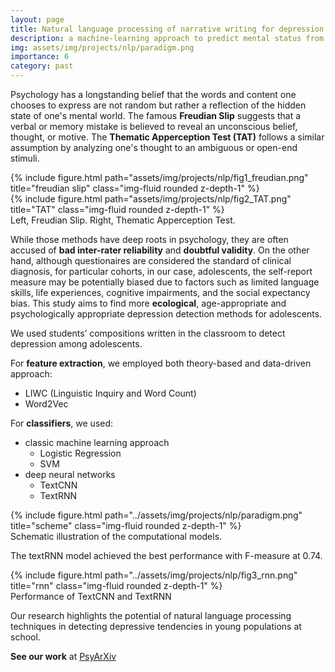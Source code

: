 ```yaml
---
layout: page
title: Natural language processing of narrative writing for depression screening in adolescents
description: a machine-learning approach to predict mental status from single piece of composition 	
img: assets/img/projects/nlp/paradigm.png
importance: 6
category: past
---
```


Psychology has a longstanding belief that the words and content one chooses to express are not random but rather a reflection of the hidden state of one's mental world. The famous **Freudian Slip** suggests that a verbal or memory mistake is believed to reveal an unconscious belief, thought, or motive. The **Thematic Apperception Test (TAT)** follows a similar assumption by analyzing one's thought to an ambiguous or open-end stimuli. 

<div class="row justify-content-sm-center">
    <div class="col-sm-8 mt-3 mt-md-0">
        {% include figure.html path="assets/img/projects/nlp/fig1_freudian.png" title="freudian slip" class="img-fluid rounded z-depth-1" %}
    </div>
    <div class="col-sm-4 mt-3 mt-md-0">
        {% include figure.html path="assets/img/projects/nlp/fig2_TAT.png" title="TAT" class="img-fluid rounded z-depth-1" %}
    </div>
</div>
<div class="caption">
    Left, Freudian Slip. Right, Thematic Apperception Test.
</div>

While those methods have deep roots in psychology, they are often accused of **bad inter-rater reliability** and **doubtful validity**. On the other hand, although questionaires are considered the standard of clinical diagnosis, for particular cohorts, in our case, adolescents, the self-report measure may be potentially biased due to factors such as limited language skills, life experiences, cognitive impairments, and the social expectancy bias. This study aims to find more **ecological**, age-appropriate and psychologically appropriate depression detection methods for adolescents.

We used students’ compositions written in the classroom to detect depression among adolescents.

For **feature extraction**, we employed both theory-based and data-driven approach:

- LIWC (Linguistic Inquiry and Word Count)
- Word2Vec

For **classifiers**, we used:

- classic machine learning approach
  - Logistic Regression
  - SVM
- deep neural networks
  - TextCNN
  - TextRNN

<div class="row">
    <div class="col-sm mt-3 mt-md-0">
        {% include figure.html path="../assets/img/projects/nlp/paradigm.png" title="scheme" class="img-fluid rounded z-depth-1" %}
    </div>
</div>
<div class="caption">
    Schematic illustration of the computational models.
</div>

The textRNN model achieved the best performance with F-measure at 0.74.

<div class="row">
    <div class="col-sm mt-3 mt-md-0">
        {% include figure.html path="../assets/img/projects/nlp/fig3_rnn.png" title="rnn" class="img-fluid rounded z-depth-1" %}
    </div>
</div>
<div class="caption">
    Performance of TextCNN and TextRNN
</div>

Our research highlights the potential of natural language processing techniques in detecting depressive tendencies in young populations at school.

**See our work** at [PsyArXiv](https://psyarxiv.com/5f9nb/)